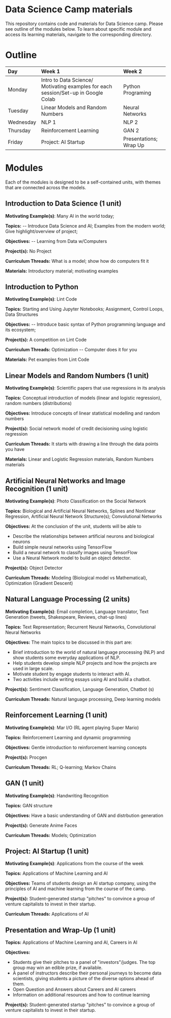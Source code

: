 # Data Science Camp materials

This repository contains code and materials for Data Science camp. Please see outline of the modules below. To learn about specific module and access its learning materials, navigate to the corresponding directory.


# Outline


 |Day  | Week 1 | Week 2 |
 |:----|:---------------|:-----------------|
 |Monday | Intro to Data Science/ Motivating examples for each session/Set-up in Google Colab | Python Programing |
 |Tuesday | Linear Models and Random Numbers | Neural Networks|
 |Wednesday | NLP 1 | NLP 2 |
 |Thursday | Reinforcement Learning | GAN 2 |
 |Friday | Project: AI Startup | Presentations; Wrap Up |



 

# Modules

Each of the modules is designed to be a self-contained units, with themes that are connected across the models.

 

## Introduction to Data Science (1 unit)

 

**Motivating Example(s)**:  Many AI in the world today;

 

**Topics:** -- Introduce Data Science and AI; Examples from the modern world; Give highlight/overview of project;


**Objectives:** -- Learning from Data w/Computers

 

**Project(s):** No Project

 

**Curriculum Threads:** What is a model; show how do computers fit it

 

**Materials:** Introductory material; motivating examples


## Introduction to Python

 

**Motivating Example(s)**: Lint Code

 

**Topics:** Starting and Using Jupyter Notebooks; Assignment, Control Loops, Data Structures


**Objectives:** -- Introduce basic syntax of Python programming language and its ecosystem;


**Project(s):**  A competition on Lint Code 

 

**Curriculum Threads:** Optimization -- Computer does it for you

 

**Materials:** Pet examples from Lint Code
 

## Linear Models and Random Numbers (1 unit)

 

**Motivating Example(s)**: Scientific papers that use regressions in its analysis

 

**Topics:** Conceptual introduction of models (linear and logistic regression), random numbers (distributions)


**Objectives:** Introduce concepts of linear statistical modelling and random numbers
 


**Project(s):** Social network model of credit decisioning using logistic regression

 

**Curriculum Threads:** It starts with drawing a line through the data points you have

 

**Materials:** Linear and Logistic Regression materials, Random Numbers materials

 

## Artificial Neural Networks and Image Recognition (1 unit)

 

**Motivating Example(s)**: Photo Classification on the Social Network

 

**Topics:** Biological and Artificial Neural Networks, Splines and Nonlinear Regression, Artificial Neural Network Structure(s); Convolutional Networks


**Objectives:** At the conclusion of the unit, students will be able to 

* Describe the relationships between artificial neurons and biological neurons
* Build simple neural networks using TensorFlow
* Build a neural network to classify images using TensorFlow
* Use a Neural Network model to build an object detector.
 


**Project(s):** Object Detector

 

**Curriculum Threads:**  Modeling (Biological model vs Mathematical), Optimization (Gradient Descent)




## Natural Language Processing (2 units)

 

**Motivating Example(s)**: Email completion, Language translator, Text Generation (tweets, Shakespeare, Reviews, chat-up lines)

 

**Topics:** Text Representation; Recurrent Neural Networks, Convolutional Neural Networks

 **Objectives:** The main topics to be discussed in this part are:
 * Brief introduction to the world of natural language processing (NLP) and show students some everyday applications of NLP.
 * Help students develop simple NLP projects and how the projects are used in large scale.
 * Motivate student by engage students to interact with AI.
 * Two activities include writing essays using AI and build a chatbot. 


**Project(s):** Sentiment Classification, Language Generation, Chatbot (s)

 

**Curriculum Threads:** Natural language processing, Deep learning models
 

## Reinforcement Learning  (1 unit)

 

**Motivating Example(s)**: Mar I/O (RL agent playing Super Mario)

 

**Topics:** Reinforcement Learning and dynamic programming


**Objectives:** Gentle introduction to reinforcement learning concepts
 


**Project(s):** Procgen

 

**Curriculum Threads:** RL; Q-learning; Markov Chains


## GAN  (1 unit)

 

**Motivating Example(s)**: Handwriting Recognition

 

**Topics:** GAN structure


**Objectives:** Have a basic understanding of GAN and distrbution generation
 


**Project(s):**  Generate Anime Faces

 

**Curriculum Threads:** Models; Optimization

 

## Project: AI Startup (1 unit)

 

**Motivating Example(s)**: Applications from the course of the week

 

**Topics:** Applications of Machine Learning and AI


**Objectives:** Teams of students design an AI startup company, using the principles of AI and machine learning from the course of the camp.
 


**Project(s):**  Student-generated startup "pitches" to convince a group of venture capitalists to invest in their startup.

 

**Curriculum Threads:** Applications of AI


## Presentation and Wrap-Up (1 unit)

**Topics:** Applications of Machine Learning and AI, Careers in AI


**Objectives:** 

* Students give their pitches to a panel of "investors"/judges.  The top group may win an edible prize, if available.
* A panel of instructors describe their personal journeys to become data scientists, giving students a picture of the diverse options ahead of them.
* Open Question and Answers about Careers and AI careers
* Information on additional resources and how to continue learning
 


**Project(s):**  Student-generated startup "pitches" to convince a group of venture capitalists to invest in their startup.
